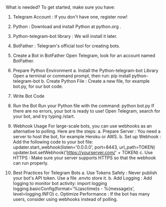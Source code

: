 What is needed?
To get started, make sure you have:
  1. Telegram Account : If you don't have one, register now!
  2. Python : Download and install Python at python.org .
  3. Python-telegram-bot library : We will install it later.
  4. BotFather : Telegram's official tool for creating bots.

1. Create a Bot in BotFather
  Open Telegram, look for an account named BotFather.

3. Prepare Python Environment
  a. Install the Python-telegram-bot Library
    Open a terminal or command prompt, then run:
    pip install python-telegram-bot
  b. Create Python File : Create a new file, for example bot.py, for our bot code.

5. Write Bot Code

6. Run the Bot
Run your Python file with the command:
  python bot.py
If there are no errors, your bot is ready to use! Open Telegram, search for your bot, and try typing /start.

7. Webhook Usage
For large-scale bots, you can use webhooks as an alternative to polling. Here are the steps:
a. Prepare Server : You need a server to host the bot, for example Heroku or AWS.
b. Set up Webhook : Add the following code to your bot file:
  updater.start_webhook(listen='0.0.0.0', port=8443, url_path=TOKEN)
  updater.bot.setWebhook('https://yourserver.com/' + TOKEN)
c. Use HTTPS : Make sure your server supports HTTPS so that the webhook can run properly.

8. Best Practices for Telegram Bots
a. Use Tokens Safely : Never publish your bot's API token. Use a file .envto store it.
b. Add Logging : Add logging to monitor bot activity:
  import logging
  logging.basicConfig(format='%(asctime)s - %(message)s', level=logging.INFO)
c. Optimize Performance : If the bot has many users, consider using webhooks instead of polling.
